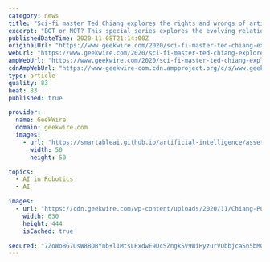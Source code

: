 ```yaml
---
category: news
title: "Sci-fi master Ted Chiang explores the rights and wrongs of artificial intelligence"
excerpt: "BOT or NOT? This special series explores the evolving relationship between humans and machines, examining the ways that robots, artificial intelligence and automation are impacting our work and lives. The story of Ted Chiang’s life includes stints as a ..."
publishedDateTime: 2020-11-08T21:14:00Z
originalUrl: "https://www.geekwire.com/2020/sci-fi-master-ted-chiang-explores-rights-wrongs-artificial-intelligence/"
webUrl: "https://www.geekwire.com/2020/sci-fi-master-ted-chiang-explores-rights-wrongs-artificial-intelligence/"
ampWebUrl: "https://www.geekwire.com/2020/sci-fi-master-ted-chiang-explores-rights-wrongs-artificial-intelligence/amp/"
cdnAmpWebUrl: "https://www-geekwire-com.cdn.ampproject.org/c/s/www.geekwire.com/2020/sci-fi-master-ted-chiang-explores-rights-wrongs-artificial-intelligence/amp/"
type: article
quality: 83
heat: 83
published: true

provider:
  name: GeekWire
  domain: geekwire.com
  images:
    - url: "https://smartableai.github.io/artificial-intelligence/assets/images/organizations/geekwire.com-50x50.jpg"
      width: 50
      height: 50

topics:
  - AI in Robotics
  - AI

images:
  - url: "https://cdn.geekwire.com/wp-content/uploads/2020/11/Chiang-Publicity-630x444.jpg"
    width: 630
    height: 444
    isCached: true

secured: "7ZoWoBG7UsW8BOBYnb+l1MtsLPxdwE9DcSZngkSV9WiHyzurVObbjcaSn5bM0JPIrXx7wA09l0N4My2/fml0ZXhHOF/7gQIwHhw0Bzx1bgY7XI6CwTEy1t/4L9NFzrNeFD/VQltbWd/O8TBifbQBJhgqbjinbJwAdrCoasrsDxbTuaKhXK+3LsJuXDLFzGhDrq2x8FteSOinURm0KVp4nR9J/llYihuZiDhL14UouOMK9cU0CPEnHhaKbWTfIAfoITYNRocZkx2oamBSqM04wx05clMSxJeCzrn4gNE2zfdmRP+Prip7X248bWJW67eCFQ9Zdy5pCS/CWap5TVQy55L/C1IFJ+++TPBjssbGTeU=;c/hpyM7DNI2fz+CguyCbtA=="
---
```


